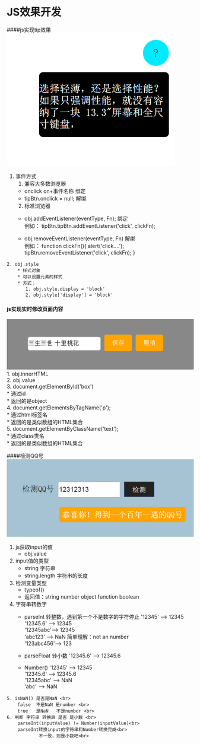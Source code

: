 JS效果开发
====
####js实现tip效果
   ![image](https://github.com/leogyy/javascript/raw/master/preview-img/tip.png)

   1. 事件方式
      1. 兼容大多数浏览器
        * onclick on+事件名称       绑定
        * tipBtn.onclick = null;   解绑
      2. 标准浏览器
        * obj.addEventListener(eventType, Fn);     绑定 <br>
          例如： tipBtn.tipBtn.addEventListener('click', clickFn);

        * obj.removeEventListener(eventType, Fn)  解绑<br>
         例如： function clickFn(){
     				alert('click....');
     				tipBtn.removeEventListener('click', clickFn);
     		}

    2. obj.style
        * 样式对象
        * 可以设置元素的样式
        * 方式：
           1. obj.style.display = 'block'
           2. obj.style['display'] = 'block'

#### js实现实时修改页面内容
   ![image](https://github.com/leogyy/javascript/raw/master/preview-img/edittext.png)
   <br>
    1. obj.innerHTML <br>
    2. obj.value <br>
    3. document.getElementById('box') <br>
       * 通过id  <br>
       * 返回的是object <br>
    4. document.getElementsByTagName('p'); <br>
       * 通过html标签名  <br>
       * 返回的是类似数组的HTML集合 <br>
    5. document.getElementByClassName('text'); <br>
       * 通过class类名  <br>
       * 返回的是类似数组的HTML集合 <br>



####检测QQ号
 ![image](https://github.com/leogyy/javascript/raw/master/preview-img/qqcheck.png)
 <br>
  1. js获取input的值
      * obj.value
  2. input值的类型
      * string 字符串
      * string.length 字符串的长度
  3. 检测变量类型
      * typeof()
      * 返回值：string number object function boolean
  4. 字符串转数字
      * parseInt 转整数，遇到第一个不是数字的字符停止
           '12345'   --> 12345 <br>
           '12345.6' --> 12345 <br>
           '12345abc'--> 12345 <br>
           'abc123'  --> NaN   简单理解：not an number <br>
           '123abc456'--> 123 <br>

      * parseFloat 转小数
          '12345.6' --> 12345.6<br>

      * Number()
          '12345'    --> 12345 <br>
          '12345.6'  --> 12345.6 <br>
          '12345abc' --> NaN <br>
          'abc'      --> NaN <br>

    5. isNaN() 是否是NaN <br>
        false  不是NaN 是number <br>
        true   是NaN   不是number <br>
    6. 判断 字符串 转换后 是否 是小数 <br>
        parseInt(inputValue) != Number(inputValue)<br>
        parseInt转换input的字符串和Number转换完成<br>
                不一致，则是小数吧<br>
